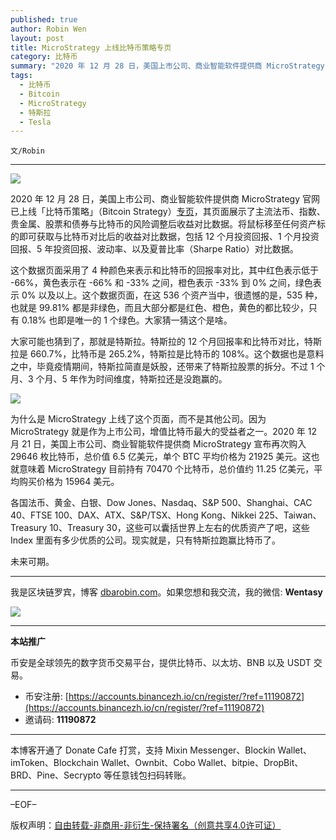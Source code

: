 ```yaml
---
published: true
author: Robin Wen
layout: post
title: MicroStrategy 上线比特币策略专页
category: 比特币
summary: "2020 年 12 月 28 日，美国上市公司、商业智能软件提供商 MicroStrategy 官网已上线「比特币策略」（Bitcoin Strategy）专页]，其页面展示了主流法币、指数、贵金属、股票和债券与比特币的风险调整后收益对比数据。将鼠标移至任何资产标的即可获取与比特币对比后的收益对比数据，包括 12 个月投资回报、1 个月投资回报、5 年投资回报、波动率、以及夏普比率（Sharpe Ratio）对比数据。未来可期。"
tags:
  - 比特币
  - Bitcoin
  - MicroStrategy
  - 特斯拉
  - Tesla
---
```


`文/Robin`

***

![](https://cdn.dbarobin.com/ubb9tgs.png)

2020 年 12 月 28 日，美国上市公司、商业智能软件提供商 MicroStrategy 官网已上线「比特币策略」（Bitcoin Strategy）[专页](https://www.microstrategy.com/en/hyperintelligence/asset-vs-btc)，其页面展示了主流法币、指数、贵金属、股票和债券与比特币的风险调整后收益对比数据。将鼠标移至任何资产标的即可获取与比特币对比后的收益对比数据，包括 12 个月投资回报、1 个月投资回报、5 年投资回报、波动率、以及夏普比率（Sharpe Ratio）对比数据。

这个数据页面采用了 4 种颜色来表示和比特币的回报率对比，其中红色表示低于 -66%，黄色表示在 -66% 和 -33% 之间，橙色表示 -33% 到 0% 之间，绿色表示 0% 以及以上。这个数据页面，在这 536 个资产当中，很遗憾的是，535 种，也就是 99.81% 都是非绿色，而且大部分都是红色、橙色，黄色的都比较少，只有 0.18% 也即是唯一的 1 个绿色。大家猜一猜这个是啥。

大家可能也猜到了，那就是特斯拉。特斯拉的 12 个月回报率和比特币对比，特斯拉是 660.7%，比特币是 265.2%，特斯拉是比特币的 108%。这个数据也是意料之中，毕竟疫情期间，特斯拉简直是妖股，还带来了特斯拉股票的拆分。不过 1 个月、3 个月、5 年作为时间维度，特斯拉还是没跑赢的。

![](https://cdn.dbarobin.com/ozdcypl.jpeg)

为什么是 MicroStrategy 上线了这个页面，而不是其他公司。因为 MicroStrategy 就是作为上市公司，增值比特币最大的受益者之一。2020 年 12 月 21 日，美国上市公司、商业智能软件提供商 MicroStrategy 宣布再次购入 29646 枚比特币，总价值 6.5 亿美元，单个 BTC 平均价格为 21925 美元。这也就意味着 MicroStrategy 目前持有 70470 个比特币，总价值约 11.25 亿美元，平均购买价格为 15964 美元。

各国法币、黄金、白银、Dow Jones、Nasdaq、S&P 500、Shanghai、CAC 40、FTSE 100、DAX、ATX、S&P/TSX、Hong Kong、Nikkei 225、Taiwan、Treasury 10、Treasury 30，这些可以囊括世界上左右的优质资产了吧，这些 Index 里面有多少优质的公司。现实就是，只有特斯拉跑赢比特币了。

未来可期。

***

我是区块链罗宾，博客 [dbarobin.com](https://dbarobin.com/)。如果您想和我交流，我的微信: **Wentasy**

![](https://cdn.dbarobin.com/v4yywe2.png)

***

**本站推广**

币安是全球领先的数字货币交易平台，提供比特币、以太坊、BNB 以及 USDT 交易。

* 币安注册: [https://accounts.binancezh.io/cn/register/?ref=11190872](https://accounts.binancezh.io/cn/register/?ref=11190872)
* 邀请码: **11190872**

***

本博客开通了 Donate Cafe 打赏，支持 Mixin Messenger、Blockin Wallet、imToken、Blockchain Wallet、Ownbit、Cobo Wallet、bitpie、DropBit、BRD、Pine、Secrypto 等任意钱包扫码转账。

<center>
    <div class="--donate-button"
         data-button-id="f8b9df0d-af9a-460d-8258-d3f435445075"
    ></div>
</center>

***

–EOF–

版权声明：[自由转载-非商用-非衍生-保持署名（创意共享4.0许可证）](http://creativecommons.org/licenses/by-nc-nd/4.0/deed.zh)